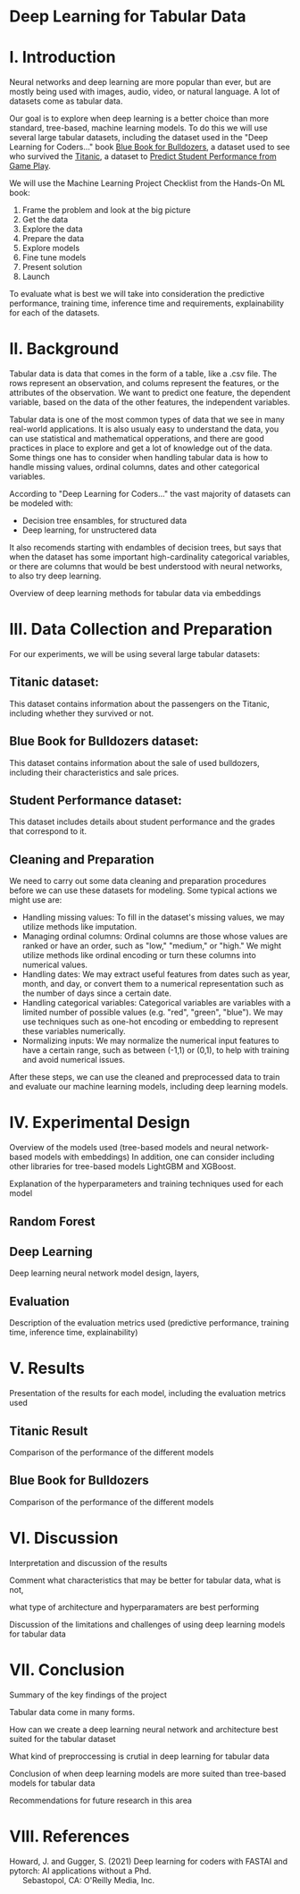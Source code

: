 # Deep Learning for Tabular Data

# I. Introduction

Neural networks and deep learning are more popular than ever, but are mostly being used with images, audio, video, or natural language.
A lot of datasets come as tabular data.

Our goal is to explore when deep learning is a better choice than more standard, tree-based, machine learning models. 
To do this we will use several large tabular datasets, including the dataset used in the "Deep Learning for Coders..." book [Blue Book for Bulldozers](https://www.kaggle.com/competitions/bluebook-for-bulldozers/data), a dataset used to see who survived the [Titanic](https://www.kaggle.com/competitions/titanic/overview), a dataset to [Predict Student Performance from Game Play](https://www.kaggle.com/competitions/predict-student-performance-from-game-play).

We will use the Machine Learning Project Checklist from the Hands-On ML book:
1. Frame the problem and look at the big picture
2. Get the data
3. Explore the data
4. Prepare the data
5. Explore models
6. Fine tune models
7. Present solution
8. Launch

To evaluate what is best we will take into consideration the predictive performance, training time, inference time and requirements, explainability for each of the datasets.

# II. Background

Tabular data is data that comes in the form of a table, like a .csv file. The rows represent an observation, and colums represent the features, or the attributes of the observation. We want to predict one feature, the dependent variable, based on the data of the other features, the independent variables.

Tabular data is one of the most common types of data that we see in many real-world applications. It is also usualy easy to understand the data, you can use statistical and mathematical opperations, and there are good practices in place to explore and get a lot of knowledge out of the data. Some things one has to consider when handling tabular data is how to handle missing values, ordinal columns, dates and other categorical variables.

According to "Deep Learning for Coders..." the vast majority of datasets can be modeled with:
* Decision tree ensambles, for structured data
* Deep learning, for unstructered data

It also recomends starting with endambles of decision trees, but says that when the dataset has some important high-cardinality categorical variables, or there are columns that would be best understood with neural networks, to also try deep learning.

Overview of deep learning methods for tabular data via embeddings

# III. Data Collection and Preparation

For our experiments, we will be using several large tabular datasets:

## Titanic dataset:
This dataset contains information about the passengers on the Titanic, including whether they survived or not.

## Blue Book for Bulldozers dataset:
This dataset contains information about the sale of used bulldozers, including their characteristics and sale prices.

## Student Performance dataset:
This dataset includes details about student performance and the grades that correspond to it.

## Cleaning and Preparation
We need to carry out some data cleaning and preparation procedures before we can use these datasets for modeling. Some typical actions we might use are:
* Handling missing values: To fill in the dataset's missing values, we may utilize methods like imputation.
* Managing ordinal columns: Ordinal columns are those whose values are ranked or have an order, such as "low," "medium," or "high." We might utilize methods like ordinal encoding or turn these columns into numerical values.
* Handling dates: We may extract useful features from dates such as year, month, and day, or convert them to a numerical representation such as the number of days since a certain date.
* Handling categorical variables: Categorical variables are variables with a limited number of possible values (e.g. "red", "green", "blue"). We may use techniques such as one-hot encoding or embedding to represent these variables numerically.
* Normalizing inputs: We may normalize the numerical input features to have a certain range, such as between (-1,1) or (0,1), to help with training and avoid numerical issues.

After these steps, we can use the cleaned and preprocessed data to train and evaluate our machine learning models, including deep learning models.

# IV. Experimental Design

Overview of the models used (tree-based models and neural network-based models with embeddings) In addition, one can consider including other libraries for tree-based models LightGBM and XGBoost.

Explanation of the hyperparameters and training techniques used for each model

## Random Forest

## Deep Learning

Deep learning neural network model design, layers, 

## Evaluation

Description of the evaluation metrics used (predictive performance, training time, inference time, explainability)

# V. Results

Presentation of the results for each model, including the evaluation metrics used

## Titanic Result
Comparison of the performance of the different models

## Blue Book for Bulldozers
Comparison of the performance of the different models

# VI. Discussion

Interpretation and discussion of the results

Comment what characteristics that may be better for tabular data, what is not, 

what type of architecture and hyperparamaters are best performing

Discussion of the limitations and challenges of using deep learning models for tabular data

# VII. Conclusion

Summary of the key findings of the project

Tabular data come in many forms.

How can we create a deep learning neural network and architecture best suited for the tabular dataset

What kind of preproccessing is crutial in deep learning for tabular data

Conclusion of when deep learning models are more suited than tree-based models for tabular data

Recommendations for future research in this area

# VIII. References

Howard, J. and Gugger, S. (2021) Deep learning for coders with FASTAI and pytorch: AI applications without a Phd.
<br>&nbsp;&nbsp;&nbsp;&nbsp;&nbsp;&nbsp;Sebastopol, CA: O'Reilly Media, Inc. 
